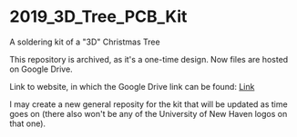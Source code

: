 # 2019_3D_Tree_PCB_Kit
A soldering kit of a "3D" Christmas Tree

This repository is archived, as it's a one-time design.
Now files are hosted on Google Drive.

Link to website, in which the Google Drive link can be found:
[Link](https://electro707.com/documentation/PCB/2019_3DChristmasTree/index.php)

I may create a new general reposity for the kit that will be updated as time goes on 
(there also won't be any of the University of New Haven logos on that one).
